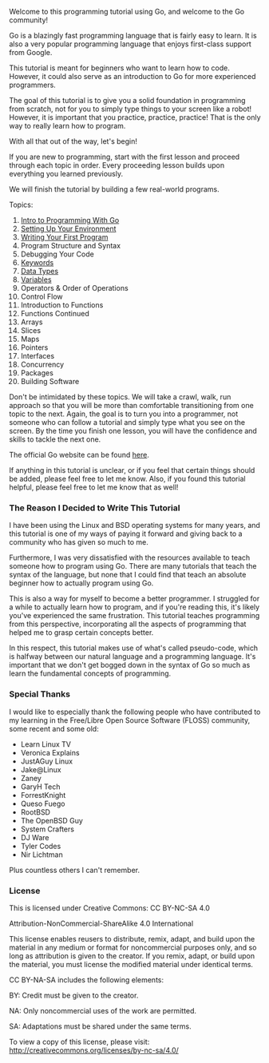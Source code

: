 Welcome to this programming tutorial using Go, and welcome to the Go community!

Go is a blazingly fast programming language that is fairly easy to learn. It is also a very popular programming language that enjoys first-class support from Google.

This tutorial is meant for beginners who want to learn how to code. However, it could also serve as an introduction to Go for more experienced programmers.

The goal of this tutorial is to give you a solid foundation in programming from scratch, not for you to simply type things to your screen like a robot! However, it is important that you practice, practice, practice! That is the only way to really learn how to program.

With all that out of the way, let's begin!

If you are new to programming, start with the first lesson and proceed through each topic in order. Every proceeding lesson builds upon everything you learned previously.

We will finish the tutorial by building a few real-world programs.

Topics:
1. [Intro to Programming With Go](intro.md)
2. [Setting Up Your Environment](install.md)
3. [Writing Your First Program](first_program.md)
4. Program Structure and Syntax
5. Debugging Your Code
6. [Keywords](keywords.md)
7. [Data Types](data_types.md)
8. [Variables](variables.md)
9. Operators & Order of Operations
10. Control Flow
11. Introduction to Functions
12. Functions Continued
13. Arrays
14. Slices
15. Maps
16. Pointers
17. Interfaces
18. Concurrency
19. Packages
20. Building Software

Don't be intimidated by these topics. We will take a crawl, walk, run approach so that you will be more than comfortable transitioning from one topic to the next. Again, the goal is to turn you into a programmer, not someone who can follow a tutorial and simply type what you see on the screen. By the time you finish one lesson, you will have the confidence and skills to tackle the next one.

The official Go website can be found [here](https://go.dev).

If anything in this tutorial is unclear, or if you feel that certain things should be added, please feel free to let me know. Also, if you found this tutorial helpful, please feel free to let me know that as well!

### The Reason I Decided to Write This Tutorial
I have been using the Linux and BSD operating systems for many years, and this tutorial is one of my ways of paying it forward and giving back to a community who has given so much to me.

Furthermore, I was very dissatisfied with the resources available to teach someone how to program using Go. There are many tutorials that teach the syntax of the language, but none that I could find that teach an absolute beginner how to actually program using Go.

This is also a way for myself to become a better programmer. I struggled for a while to actually learn how to program, and if you're reading this, it's likely you've experienced the same frustration. This tutorial teaches programming from this perspective, incorporating all the aspects of programming that helped me to grasp certain concepts better.

In this respect, this tutorial makes use of what's called pseudo-code, which is halfway between our natural language and a programming language. It's important that we don't get bogged down in the syntax of Go so much as learn the fundamental concepts of programming.

### Special Thanks
I would like to especially thank the following people who have contributed to my learning in the Free/Libre Open Source Software (FLOSS) community, some recent and some old:
* Learn Linux TV
* Veronica Explains
* JustAGuy Linux
* Jake@Linux
* Zaney
* GaryH Tech
* ForrestKnight
* Queso Fuego
* RootBSD
* The OpenBSD Guy
* System Crafters
* DJ Ware
* Tyler Codes
* Nir Lichtman

Plus countless others I can't remember.

### License

This is licensed under Creative Commons: CC BY-NC-SA 4.0

Attribution-NonCommercial-ShareAlike 4.0 International

This license enables reusers to distribute, remix, adapt, and build upon the material in any medium or format for noncommercial purposes only, and so long as attribution is given to the creator. If you remix, adapt, or build upon the material, you must license the modified material under identical terms.

CC BY-NA-SA includes the following elements:

BY: Credit must be given to the creator.

NA: Only noncommercial uses of the work are permitted.

SA: Adaptations must be shared under the same terms.

To view a copy of this license, please visit: http://creativecommons.org/licenses/by-nc-sa/4.0/
